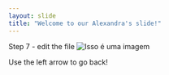 ```yaml
---
layout: slide
title: "Welcome to our Alexandra's slide!"
---
```

Step 7 - edit the file
![Isso é uma imagem](https://myoctocat.com/assets/images/base-octocat.svg)

Use the left arrow to go back!
